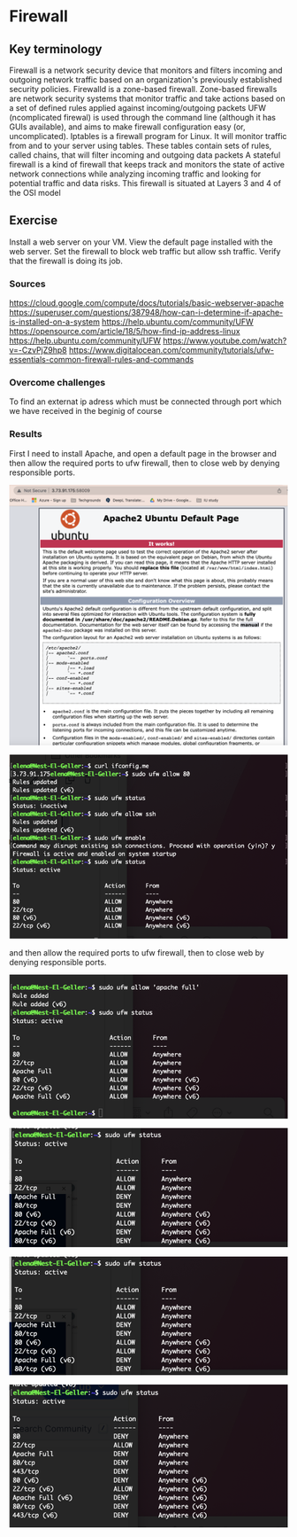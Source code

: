 # Firewall
 

## Key terminology

Firewall is  a network security device that monitors and filters incoming and outgoing network traffic based on an organization's previously established security policies.
Firewalld is a zone-based firewall. Zone-based firewalls are network security systems that monitor traffic and take actions based on a set of defined rules applied against incoming/outgoing packets
UFW (ncomplicated firewal) is used through the command line (although it has GUIs available), and aims to make firewall configuration easy (or, uncomplicated).
Iptables is a firewall program for Linux. It will monitor traffic from and to your server using tables. These tables contain sets of rules, called chains, that will filter incoming and outgoing data packets
A stateful firewall is a kind of firewall that keeps track and monitors the state of active network connections while analyzing incoming traffic and looking for potential traffic and data risks. This firewall is situated at Layers 3 and 4 of the OSI model

## Exercise

Install a web server on your VM.
View the default page installed with the web server.
Set the firewall to block web traffic but allow ssh traffic.
Verify that the firewall is doing its job.


### Sources

https://cloud.google.com/compute/docs/tutorials/basic-webserver-apache
https://superuser.com/questions/387948/how-can-i-determine-if-apache-is-installed-on-a-system
https://help.ubuntu.com/community/UFW
https://opensource.com/article/18/5/how-find-ip-address-linux
https://help.ubuntu.com/community/UFW
https://www.youtube.com/watch?v=-CzvPjZ9hp8
https://www.digitalocean.com/community/tutorials/ufw-essentials-common-firewall-rules-and-commands

### Overcome challenges

To find an externat ip adress which must be connected through port which we have received in the beginig of course

### Results

First I need to install Apache, and open a default page in the browser
 and then allow the required ports to ufw firewall, then to close web by denying responsible ports.
 
![Screenshot](https://github.com/Techgrounds-Cloud-9/cloud-9-elenageller/blob/main/00_includes/SECURITY/SEC-02-1.png)

![Screenshot](https://github.com/Techgrounds-Cloud-9/cloud-9-elenageller/blob/main/00_includes/SECURITY/SEC02-2.png)

 and then allow the required ports to ufw firewall, then to close web by denying responsible ports.

![Screenshot](https://github.com/Techgrounds-Cloud-9/cloud-9-elenageller/blob/main/00_includes/SECURITY/SEC-02-3.png)

![Screenshot](https://github.com/Techgrounds-Cloud-9/cloud-9-elenageller/blob/main/00_includes/SECURITY/SEC-02-4.png)

![Screenshot](https://github.com/Techgrounds-Cloud-9/cloud-9-elenageller/blob/main/00_includes/SECURITY/SEC-02-4.png)

![Screenshot](https://github.com/Techgrounds-Cloud-9/cloud-9-elenageller/blob/main/00_includes/SECURITY/SEC-02-5.png)

